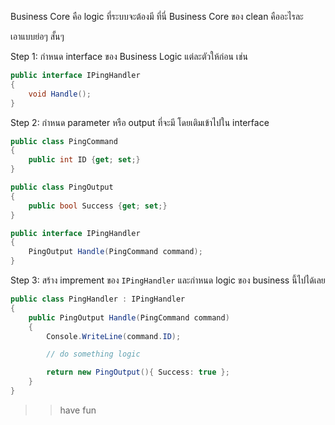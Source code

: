 Business Core คือ logic ที่ระบบจะต้องมี ที่นี่ Business Core ของ clean คืออะไรละ

เอาแบบย่อๆ สั้นๆ

Step 1: กำหนด interface ของ Business Logic แต่ละตัวให้ก่อน เช่น
```c#
public interface IPingHandler
{
    void Handle();
} 
```

Step 2: กำหนด parameter หรือ output ที่จะมี โดยเติมเข้าไปใน interface
```c#
public class PingCommand
{
    public int ID {get; set;}
}

public class PingOutput
{
    public bool Success {get; set;}
}

public interface IPingHandler
{
    PingOutput Handle(PingCommand command);
} 
```

Step 3: สร้าง imprement ของ `IPingHandler` และกำหนด logic ของ business นี้ไปได้เลย
```c#
public class PingHandler : IPingHandler
{
    public PingOutput Handle(PingCommand command)
    {
        Console.WriteLine(command.ID);

        // do something logic

        return new PingOutput(){ Success: true };
    }
} 
```

>> have fun